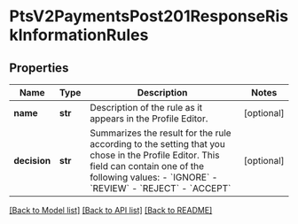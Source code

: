 # PtsV2PaymentsPost201ResponseRiskInformationRules

## Properties
Name | Type | Description | Notes
------------ | ------------- | ------------- | -------------
**name** | **str** | Description of the rule as it appears in the Profile Editor. | [optional] 
**decision** | **str** | Summarizes the result for the rule according to the setting that you chose in the Profile Editor. This field can contain one of the following values: - &#x60;IGNORE&#x60; - &#x60;REVIEW&#x60; - &#x60;REJECT&#x60; - &#x60;ACCEPT&#x60;  | [optional] 

[[Back to Model list]](../README.md#documentation-for-models) [[Back to API list]](../README.md#documentation-for-api-endpoints) [[Back to README]](../README.md)


